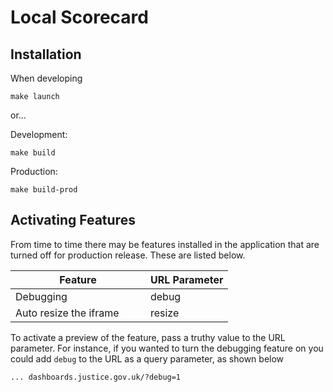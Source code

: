 # Local Scorecard

## Installation

When developing

```
make launch
```
or...

Development:

```
make build
```

Production:

```
make build-prod
```

## Activating Features
From time to time there may be features installed in the application that are turned off for production release. These are listed below.


| Feature                    | URL Parameter     |
| ---------------------------| ----------------- |
| Debugging                  | debug             |
| Auto resize the iframe&nbsp;&nbsp;&nbsp;&nbsp;&nbsp;&nbsp;&nbsp;&nbsp;     | resize            |

To activate a preview of the feature, pass a truthy value to the URL parameter. For instance, if you wanted to turn the debugging feature on you could add `debug` to the URL as a query parameter, as shown below

```
... dashboards.justice.gov.uk/?debug=1
```